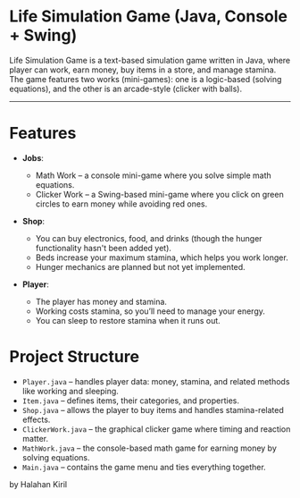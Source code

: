 # Life Simulation Game (Java, Console + Swing)

Life Simulation Game is a text-based simulation game written in Java, where player can work, earn money, buy items in a store, and manage stamina. The game features two works (mini-games): one is a logic-based (solving equations), and the other is an arcade-style (clicker with balls).

---

# Features

- **Jobs**:
  - Math Work – a console mini-game where you solve simple math equations.
  - Clicker Work – a Swing-based mini-game where you click on green circles to earn money while avoiding red ones.

- **Shop**:
  - You can buy electronics, food, and drinks (though the hunger functionality hasn't been added yet).
  - Beds increase your maximum stamina, which helps you work longer.
  - Hunger mechanics are planned but not yet implemented.
  
- **Player**:
  - The player has money and stamina.
  - Working costs stamina, so you’ll need to manage your energy.
  - You can sleep to restore stamina when it runs out.

# Project Structure

- `Player.java` – handles player data: money, stamina, and related methods like working and sleeping.
- `Item.java` – defines items, their categories, and properties.
- `Shop.java` – allows the player to buy items and handles stamina-related effects.
- `ClickerWork.java` – the graphical clicker game where timing and reaction matter.
- `MathWork.java` – the console-based math game for earning money by solving equations.
- `Main.java` – contains the game menu and ties everything together.

by Halahan Kiril
